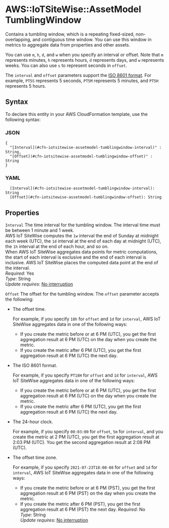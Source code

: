 # AWS::IoTSiteWise::AssetModel TumblingWindow<a name="aws-properties-iotsitewise-assetmodel-tumblingwindow"></a>

Contains a tumbling window, which is a repeating fixed\-sized, non\-overlapping, and contiguous time window\. You can use this window in metrics to aggregate data from properties and other assets\.

You can use `m`, `h`, `d`, and `w` when you specify an interval or offset\. Note that `m` represents minutes, `h` represents hours, `d` represents days, and `w` represents weeks\. You can also use `s` to represent seconds in `offset`\.

The `interval` and `offset` parameters support the [ISO 8601 format](https://en.wikipedia.org/wiki/ISO_8601)\. For example, `PT5S` represents 5 seconds, `PT5M` represents 5 minutes, and `PT5H` represents 5 hours\.

## Syntax<a name="aws-properties-iotsitewise-assetmodel-tumblingwindow-syntax"></a>

To declare this entity in your AWS CloudFormation template, use the following syntax:

### JSON<a name="aws-properties-iotsitewise-assetmodel-tumblingwindow-syntax.json"></a>

```
{
  "[Interval](#cfn-iotsitewise-assetmodel-tumblingwindow-interval)" : String,
  "[Offset](#cfn-iotsitewise-assetmodel-tumblingwindow-offset)" : String
}
```

### YAML<a name="aws-properties-iotsitewise-assetmodel-tumblingwindow-syntax.yaml"></a>

```
  [Interval](#cfn-iotsitewise-assetmodel-tumblingwindow-interval): String
  [Offset](#cfn-iotsitewise-assetmodel-tumblingwindow-offset): String
```

## Properties<a name="aws-properties-iotsitewise-assetmodel-tumblingwindow-properties"></a>

`Interval`  <a name="cfn-iotsitewise-assetmodel-tumblingwindow-interval"></a>
The time interval for the tumbling window\. The interval time must be between 1 minute and 1 week\.  
 AWS IoT SiteWise computes the `1w` interval the end of Sunday at midnight each week \(UTC\), the `1d` interval at the end of each day at midnight \(UTC\), the `1h` interval at the end of each hour, and so on\.   
When AWS IoT SiteWise aggregates data points for metric computations, the start of each interval is exclusive and the end of each interval is inclusive\. AWS IoT SiteWise places the computed data point at the end of the interval\.  
*Required*: Yes  
*Type*: String  
*Update requires*: [No interruption](https://docs.aws.amazon.com/AWSCloudFormation/latest/UserGuide/using-cfn-updating-stacks-update-behaviors.html#update-no-interrupt)

`Offset`  <a name="cfn-iotsitewise-assetmodel-tumblingwindow-offset"></a>
The offset for the tumbling window\. The `offset` parameter accepts the following:  
+ The offset time\.

  For example, if you specify `18h` for `offset` and `1d` for `interval`, AWS IoT SiteWise aggregates data in one of the following ways:
  + If you create the metric before or at 6 PM \(UTC\), you get the first aggregation result at 6 PM \(UTC\) on the day when you create the metric\.
  + If you create the metric after 6 PM \(UTC\), you get the first aggregation result at 6 PM \(UTC\) the next day\.
+ The ISO 8601 format\.

  For example, if you specify `PT18H` for `offset` and `1d` for `interval`, AWS IoT SiteWise aggregates data in one of the following ways:
  + If you create the metric before or at 6 PM \(UTC\), you get the first aggregation result at 6 PM \(UTC\) on the day when you create the metric\.
  + If you create the metric after 6 PM \(UTC\), you get the first aggregation result at 6 PM \(UTC\) the next day\.
+ The 24\-hour clock\.

  For example, if you specify `00:03:00` for `offset`, `5m` for `interval`, and you create the metric at 2 PM \(UTC\), you get the first aggregation result at 2:03 PM \(UTC\)\. You get the second aggregation result at 2:08 PM \(UTC\)\. 
+ The offset time zone\.

  For example, if you specify `2021-07-23T18:00-08` for `offset` and `1d` for `interval`, AWS IoT SiteWise aggregates data in one of the following ways:
  + If you create the metric before or at 6 PM \(PST\), you get the first aggregation result at 6 PM \(PST\) on the day when you create the metric\.
  + If you create the metric after 6 PM \(PST\), you get the first aggregation result at 6 PM \(PST\) the next day\.
*Required*: No  
*Type*: String  
*Update requires*: [No interruption](https://docs.aws.amazon.com/AWSCloudFormation/latest/UserGuide/using-cfn-updating-stacks-update-behaviors.html#update-no-interrupt)